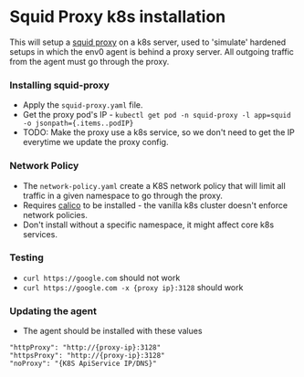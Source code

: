 # Squid Proxy k8s installation

This will setup a [squid proxy](http://www.squid-cache.org/) on a k8s server,
used to 'simulate' hardened setups in which the env0 agent is behind a proxy server.
All outgoing traffic from the agent must go through the proxy.

### Installing squid-proxy

- Apply the `squid-proxy.yaml` file.
- Get the proxy pod's IP - `kubectl get pod -n squid-proxy -l app=squid -o jsonpath={.items..podIP}`
- TODO: Make the proxy use a k8s service, so we don't need to get the IP everytime we update the proxy config.

### Network Policy

- The `network-policy.yaml` create a K8S network policy that will limit all traffic in a given namespace to go through the proxy.
- Requires [calico](https://docs.aws.amazon.com/eks/latest/userguide/calico.html) to be installed - the vanilla k8s cluster doesn't enforce network policies.
- Don't install without a specific namespace, it might affect core k8s services.

### Testing

- `curl https://google.com` should not work
- `curl https://google.com -x {proxy ip}:3128` should work

### Updating the agent

- The agent should be installed with these values

```
"httpProxy": "http://{proxy-ip}:3128"
"httpsProxy": "http://{proxy-ip}:3128"
"noProxy": "{K8S ApiService IP/DNS}"
```
